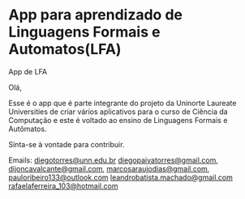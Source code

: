 # App para aprendizado de Linguagens Formais e Automatos(LFA)
App de LFA

Olá,

Esse é o app que é parte integrante do projeto da Uninorte Laureate Universities de criar vários aplicativos para o curso de Ciência da Computação e este é voltado ao ensino de Linguagens Formais e Autômatos.

Sinta-se à vontade para contribuir.

Emails: diegotorres@unn.edu.br diegopaivatorres@gmail.com, dijoncavalcante@gmail.com, marcosaraujodias@gmail.com, pauloribeiro133@outlook.com leandrobatista.machado@gmail.com rafaelaferreira_103@hotmail.com
